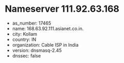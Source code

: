 # Nameserver 111.92.63.168

* as_number: 17465
* name: 168.63.92.111.asianet.co.in.
* city: Kollam
* country: IN
* organization: Cable ISP in India
* version: dnsmasq-2.45
* dnssec: false
